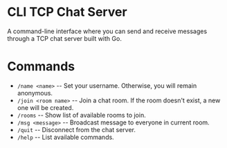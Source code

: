 # CLI TCP Chat Server
A command-line interface where you can send and receive messages through a TCP chat server built with Go.

# Commands
- `/name <name>` -- Set your username. Otherwise, you will remain anonymous.
- `/join <room name>` -- Join a chat room. If the room doesn't exist, a new one will be created.
- `/rooms` -- Show list of available rooms to join.
- `/msg <message>` -- Broadcast message to everyone in current room.
- `/quit` -- Disconnect from the chat server.
- `/help` -- List available commands.
